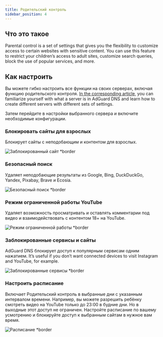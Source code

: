 ```yaml
---
title: Родительский контроль
sidebar_position: 4
---
```


## Что это такое

Parental control is a set of settings that gives you the flexibility to customize access to certain websites with sensitive content. You can use this feature to restrict your children’s access to adult sites, customize search queries, block the use of popular services, and more.

## Как настроить

Вы можете гибко настроить все функции на своих серверах, включая функцию родительского контроля. [In the corresponding article](private-dns/server-and-settings/server-and-settings.md), you can familiarize yourself with what a server is in AdGuard DNS and learn how to create different servers with different sets of settings.

Затем перейдите в настройки выбранного сервера и включите необходимые конфигурации.

### Блокировать сайты для взрослых

Блокирует сайты с неподобающим и контентом для взрослых.

![Заблокированный сайт \*border](https://cdn.adtidy.org/content/kb/dns/private/new_dns/parental_control/adult_blocked.png)

### Безопасный поиск

Удаляет неподобающие результаты из Google, Bing, DuckDuckGo, Yandex, Pixabay, Brave и Ecosia.

![Безопасный поиск \*border](https://cdn.adtidy.org/content/kb/dns/private/new_dns/parental_control/porn.png)

### Режим ограниченной работы YouTube

Удаляет возможность просматривать и оставлять комментарии под видео и взаимодействовать с контентом 18+ на YouTube.

![Режим ограниченной работы \*border](https://cdn.adtidy.org/content/kb/dns/private/new_dns/parental_control/restricted.png)

### Заблокированные сервисы и сайты

AdGuard DNS блокирует доступ к популярным сервисам одним нажатием. It’s useful if you don’t want connected devices to visit Instagram and YouTube, for example.

![Заблокированные сервисы \*border](https://cdn.adtidy.org/content/kb/dns/private/new_dns/parental_control/blocked_services.png)

### Настроить расписание

Включает Родительский контроль в выбранные дни с указанным интервалом времени. Например, вы можете разрешить ребёнку смотреть видео на YouTube только до 23:00 в будние дни. Но в выходные этот доступ не ограничен. Настройте расписание по вашему усмотрению и блокируйте доступ к выбранным сайтам в нужное вам время.

![Расписание \*border](https://cdn.adtidy.org/content/kb/dns/private/new_dns/parental_control/schedule.png)
